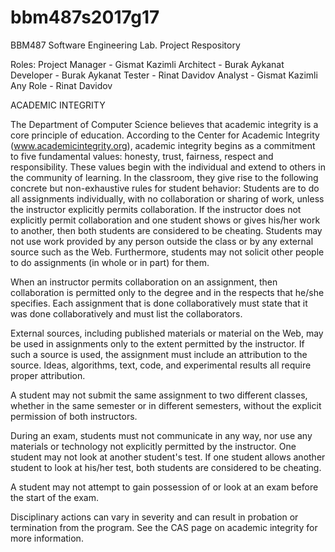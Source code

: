 # bbm487s2017g17
BBM487 Software Engineering Lab. Project Respository

Roles:
Project Manager - Gismat Kazimli
Architect - Burak Aykanat
Developer - Burak Aykanat
Tester - Rinat Davidov
Analyst - Gismat Kazimli
Any Role - Rinat Davidov

ACADEMIC INTEGRITY

The Department of Computer Science believes that academic integrity is a core principle of education. According to the Center for Academic Integrity (www.academicintegrity.org), academic integrity begins as a commitment to five fundamental values: honesty, trust, fairness, respect and responsibility. These values begin with the individual and extend to others in the community of learning. In the classroom, they give rise to the following concrete but non-exhaustive rules for student behavior:
Students are to do all assignments individually, with no collaboration or sharing of work, unless the instructor explicitly permits collaboration. If the instructor does not explicitly permit collaboration and one student shows or gives his/her work to another, then both students are considered to be cheating. Students may not use work provided by any person outside the class or by any external source such as the Web. Furthermore, students may not solicit other people to do assignments (in whole or in part) for them.

When an instructor permits collaboration on an assignment, then collaboration is permitted only to the degree and in the respects that he/she specifies. Each assignment that is done collaboratively must state that it was done collaboratively and must list the collaborators.

External sources, including published materials or material on the Web, may be used in assignments only to the extent permitted by the instructor. If such a source is used, the assignment must include an attribution to the source. Ideas, algorithms, text, code, and experimental results all require proper attribution.

A student may not submit the same assignment to two different classes, whether in the same semester or in different semesters, without the explicit permission of both instructors.

During an exam, students must not communicate in any way, nor use any materials or technology not explicitly permitted by the instructor. One student may not look at another student's test. If one student allows another student to look at his/her test, both students are considered to be cheating.

A student may not attempt to gain possession of or look at an exam before the start of the exam.

Disciplinary actions can vary in severity and can result in probation or termination from the program. See the CAS page on academic integrity for more information.

